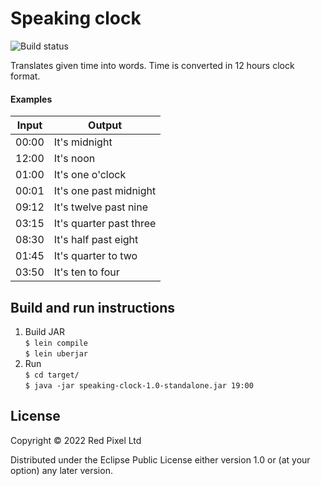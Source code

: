 # Speaking clock

![Build status](https://github.com/aneksamun/speaking-clock/actions/workflows/clojure.yml/badge.svg)

Translates given time into words. Time is converted in 12 hours clock format.

#### Examples 

| Input | Output                  |
| ------| ----------------------- |
| 00:00 | It's midnight           |
| 12:00 | It's noon               |
| 01:00 | It's one o'clock        |
| 00:01 | It's one past midnight  |
| 09:12 | It's twelve past nine   |
| 03:15 | It's quarter past three |
| 08:30 | It's half past eight    |
| 01:45 | It's quarter to two     |
| 03:50 | It's ten to four        |

## Build and run instructions
1. Build JAR   
`$ lein compile`   
`$ lein uberjar`   
2. Run   
`$ cd target/`   
`$ java -jar speaking-clock-1.0-standalone.jar 19:00`   

## License

Copyright © 2022 Red Pixel Ltd

Distributed under the Eclipse Public License either version 1.0 or (at
your option) any later version.
